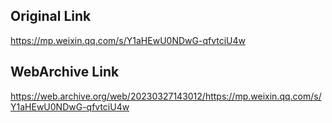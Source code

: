 ## Original Link

https://mp.weixin.qq.com/s/Y1aHEwU0NDwG-qfvtciU4w

## WebArchive Link

https://web.archive.org/web/20230327143012/https://mp.weixin.qq.com/s/Y1aHEwU0NDwG-qfvtciU4w

